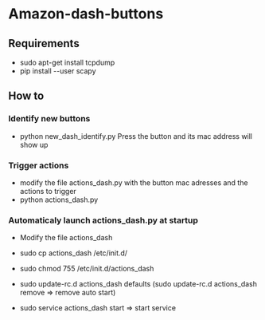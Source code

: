 # Amazon-dash-buttons

## Requirements
* sudo apt-get install tcpdump
* pip install --user scapy

## How to
### Identify new buttons
* python new_dash_identify.py
Press the button and its mac address will show up


### Trigger actions 
* modify the file actions_dash.py with the button mac adresses and the actions to trigger
* python actions_dash.py


### Automaticaly launch actions_dash.py at startup
* Modify the file actions_dash
* sudo cp actions_dash /etc/init.d/
* sudo chmod 755 /etc/init.d/actions_dash
* sudo update-rc.d actions_dash defaults (sudo update-rc.d actions_dash remove => remove auto start)

* sudo service actions_dash start => start service
 
